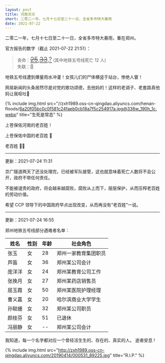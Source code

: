 ```yaml
---
layout: post
title: 河南天灾
short: 二零二一年，七月十七日至二十一日，全省多市特大暴雨
date: 2021-07-22
---
```


二零二一年，七月十七日至二十一日，全省多市特大暴雨，重在郑州。

官方报告的数字（截止 2021-07-22 21:51）：

<blockquote>
丧命：<u style="font-size: 1.5em"><del>25</del>,<del>33</del>,?</u> (其中地铁五号线死亡 12 人)
<br />
失联：<u style="font-size: 1.2em">8</u>
</blockquote>

地铁五号线遭到爆量雨水冲灌！女孩儿们的尸体横竖于站台，惨绝人寰！

网易新闻的头条居然尽是对党的歌功颂德，去他妈的！这样的老调子、老套路真他妈让我呕吐🤮

{% include img.html src="//zxh1989.oss-cn-qingdao.aliyuncs.com/henan-floods/6a20f05bc0c0f581c24faeb0cb18a7f5c254917a.jpg@336w_190h_1c.webp" title="生死是常态"  %}

上苍保佑河南的老百姓！

上苍保佑中国的老百姓 🙏

老百姓 😮‍💨

---

更新：2021-07-24 11:31

京广隧道两天了还没处理完，已经被军队接管，这也就意味着死亡人数将不会公开，政府不带任何责任。

不能被谴责的政府，将会越来越腐败，腐败从上而下，层层保护，从而压榨老百姓的劳动价值。

希望 CCP 领导下的中国政府早点出现改变，从而再没有“老百姓”一说。

---

更新：2021-07-24 16:55

郑州地铁五号线部分遇难者名单：

| 姓名 | 性别 | 年龄 | 社会角色
| -------- | -------- | -------- | -------- |
| 张玉 | 女 | 28 | 郑州一家教育集团职员 |
| 芦笛 | 女 | 36 | 郑州某公司会计 |
| 庞洋洋 | 女 | 24 | 郑州某教育公司工作 |
| 张挽月 | 女 | 27 | 郑州某药店销售员 |
| 屈玉霞 | 女 | 50 | 郑州某医院护理经理 |
| 曹义嘉 | 女 | 20 | 哈尔滨商业大学学生 |
| 孙聪姗 | 女 | 32 | 郑州某公司职员 |
| 颜桂芬 | 女 | 51 | 已退休 |
| 冯丽静 | 女 | -- | 郑州某公司会计 |

我知道，每一个名字都对应一个曾经活生生的、存在的、真实的人。
逝者安息 !

{% include img.html src="http://zxh1989.oss-cn-qingdao.aliyuncs.com/20190414/000531_89225.jpg" title="R.I.P." %}
